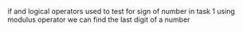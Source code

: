 if and logical operators used to test for sign of  number in task 1
using modulus operator we can find the last digit of a number
